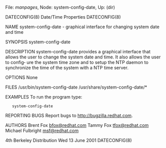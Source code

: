 File: *manpages*,  Node: system-config-date,  Up: (dir)

DATECONFIG(8)                Date/Time Properties                DATECONFIG(8)



NAME
       system-config-date  -  graphical interface for changing system date and
       time

SYNOPSIS
       system-config-date

DESCRIPTION
       system-config-date provides a graphical interface that allows the  user
       to  change the system date and time. It also allows the user to config‐
       ure the system time zone and to setup the NTP daemon to synchronize the
       time of the system with a NTP time server.


OPTIONS
       None

FILES
       /usr/bin/system-config-date
       /usr/share/system-config-date/*

EXAMPLES
       To run the program type:

       system-config-date

REPORTING BUGS
       Report bugs to <http://bugzilla.redhat.com>.


AUTHORS
       Brent Fox <bfox@redhat.com>
       Tammy Fox <tfox@redhat.com>
       Michael Fulbright <msf@redhat.com>









4th Berkeley Distribution      Wed 13 June 2001                  DATECONFIG(8)
